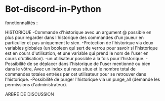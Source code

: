 # Bot-discord-in-Python

fonctionnalités :

HISTORIQUE
-Commande d'historique avec un argument @ possible en plus pour regarder dans l'historique des commandes d'un joueur en particulier et pas uniquement le sien.
-Protection de l'historique via deux variables globales (un booleen qui sert de verrou pour savoir si l'historique est en cours d'utilisation, et une variable qui prend le nom de l'user en cours d'utilisation).
-un utilisateur possible à la fois pour l'historique.
-Possibilité de se déplacer dans l'historique de l'user mentionné ou bien dans le vôtre, Avec un index qui nous situe et le nombre total de commandes totales entrées par cet utilisateur pour se retrouver dans l'historique.
-Possibilité de purger l'historique via un purge_all (demande les permissions d'administrateur).

ARBRE DE DISCUSSION 


